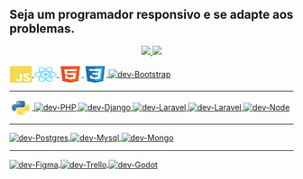 ## Seja um programador responsivo e se adapte aos problemas.
<!--
<div align="center">
  <a href="https://github.com/HrZero">
  <img height="180em" src="https://github-readme-stats.vercel.app/api?username=HrZero&show_icons=true&theme=dark&include_all_commits=true&count_private=true"/>
  <img height="180em" src="https://github-readme-stats.vercel.app/api/top-langs/?username=HrZero&layout=compact&langs_count=7&theme=dark"/>
</div>
  -->
  
<!-- ![HrZero_Status](https://github-readme-stats.vercel.app/api?username=HrZero&show_icons=true&theme=dark&hide_border=true)
[![Top Lenguages](https://github-readme-stats.vercel.app/api/top-langs/?username=HrZero&layout=compact&theme=dark&hide_border=true)](https://github.com/HrZero) -->

<div align="center">
  <a href="https://github.com/HrZero">
  <img height="180em" src="https://github-readme-stats.vercel.app/api?username=HrZero&show_icons=true&theme=dark&hide_border=true"/>
  <img height="180em" src="https://github-readme-stats.vercel.app/api/top-langs/?username=HrZero&layout=compact&theme=dark&hide_border=true"/>
</div>

<div><br>
  <img align="center" alt="dev-Js" height="30" width="40" src="https://raw.githubusercontent.com/devicons/devicon/master/icons/javascript/javascript-plain.svg">
  <img align="center" alt="dev-React" height="30" width="40" src="https://raw.githubusercontent.com/devicons/devicon/master/icons/react/react-original.svg">
  <img align="center" alt="dev-HTML" height="30" width="40" src="https://raw.githubusercontent.com/devicons/devicon/master/icons/html5/html5-original.svg">
  <img align="center" alt="dev-CSS" height="30" width="40" src="https://raw.githubusercontent.com/devicons/devicon/master/icons/css3/css3-original.svg">
  <img align="center" alt="dev-Bootstrap" height="30" width="40" src="https://cdn.jsdelivr.net/gh/devicons/devicon/icons/bootstrap/bootstrap-plain.svg" />
  <hr>
  <img align="center" alt="dev-Python" height="30" width="40" src="https://raw.githubusercontent.com/devicons/devicon/master/icons/python/python-original.svg">
  <img align="center" alt="dev-PHP" height="40" width="50" src="https://cdn.jsdelivr.net/gh/devicons/devicon/icons/php/php-original.svg" />
  <img align="center" alt="dev-Django" height="60" width="70" src="https://cdn.jsdelivr.net/gh/devicons/devicon/icons/django/django-original.svg" />
  <img align="center" alt="dev-Laravel" height="30" width="40" src="https://cdn.jsdelivr.net/gh/devicons/devicon/icons/laravel/laravel-plain.svg" />
  <img align="center" alt="dev-Laravel" height="30" width="40" src="https://cdn.jsdelivr.net/gh/devicons/devicon/icons/composer/composer-original.svg"/>
  <img align="center" alt="dev-Node" height="30" width="40" src="https://cdn.jsdelivr.net/gh/devicons/devicon/icons/nodejs/nodejs-original.svg" />
  <hr>
  <img align="center" alt="dev-Postgres" height="30" width="40" src="https://cdn.jsdelivr.net/gh/devicons/devicon/icons/postgresql/postgresql-original.svg" />
  <img align="center" alt="dev-Mysql" height="50" width="60" src="https://cdn.jsdelivr.net/gh/devicons/devicon/icons/mysql/mysql-original-wordmark.svg" />
  <img align="center" alt="dev-Mongo" height="40" width="50" src="https://cdn.jsdelivr.net/gh/devicons/devicon/icons/mongodb/mongodb-plain-wordmark.svg" />

  <hr>
  <img align="center" alt="dev-Figma" height="30" width="40" src="https://cdn.jsdelivr.net/gh/devicons/devicon/icons/figma/figma-original.svg" />
  <img align="center" alt="dev-Trello" height="30" width="40" src="https://cdn.jsdelivr.net/gh/devicons/devicon/icons/trello/trello-plain.svg" />
  <img align="center" alt="dev-Godot" height="40" width="50" src="https://cdn.jsdelivr.net/gh/devicons/devicon/icons/godot/godot-original.svg" />
</div>
